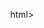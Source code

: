 html>
<title>Nova Embalagem Roselanche</title>
<script src="https://aframe.io/releases/0.7.0/aframe.min.js"></script>
<script src="https://jeromeetienne.github.io/AR.js/aframe/build/aframe-ar.js"></script>
<body style='margin : 0px; overflow: hidden;'>
  <a-scene embedded arjs>
    <!-- colocar aqui seu conteudo de AR -->
    <a-box position='0 0.5 0' material='color: white;' <a-image src="https://kethuley.github.io/Testear/freezer.jpg" position="-1 0 1"></a-image>
    <a-text position='0 2 0 'value="Dica"></a-text>
    <!-- na linha abaixo, a camera se move de acordo com o marcador -->
    <a-marker-camera preset='hiro'></a-marker-camera>
  </a-scene>
</body>
</html>
